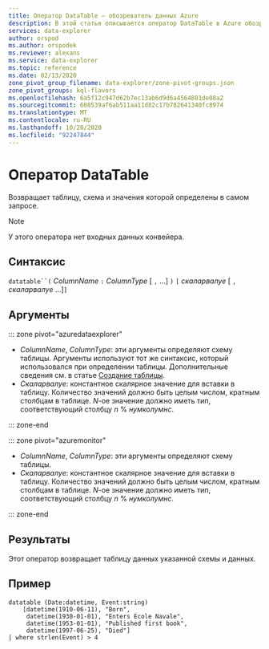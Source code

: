 ```yaml
---
title: Оператор DataTable — обозреватель данных Azure
description: В этой статье описывается оператор DataTable в Azure обозреватель данных.
services: data-explorer
author: orspod
ms.author: orspodek
ms.reviewer: alexans
ms.service: data-explorer
ms.topic: reference
ms.date: 02/13/2020
zone_pivot_group_filename: data-explorer/zone-pivot-groups.json
zone_pivot_groups: kql-flavors
ms.openlocfilehash: 6a5f12c947d62b7ec13ab6d9d6a4564881de08a2
ms.sourcegitcommit: 608539af6ab511aa11d82c17b782641340fc8974
ms.translationtype: MT
ms.contentlocale: ru-RU
ms.lasthandoff: 10/20/2020
ms.locfileid: "92247844"
---
```

# <a name="datatable-operator"></a>Оператор DataTable

Возвращает таблицу, схема и значения которой определены в самом запросе.

> [!NOTE]
> У этого оператора нет входных данных конвейера.

## <a name="syntax"></a>Синтаксис

`datatable``(` *ColumnName* `:` *ColumnType* [ `,` ...] `)` `[` *скаларвалуе* [ `,` *скаларвалуе* ...]`]`

## <a name="arguments"></a>Аргументы

::: zone pivot="azuredataexplorer"

* *ColumnName*, *ColumnType*: эти аргументы определяют схему таблицы. Аргументы используют тот же синтаксис, который использовался при определении таблицы.
  Дополнительные сведения см. в статье [Создание таблицы](../management/create-table-command.md).
* *Скаларвалуе*: константное скалярное значение для вставки в таблицу. Количество значений должно быть целым числом, кратным столбцам в таблице. *N*-ое значение должно иметь тип, соответствующий столбцу *n*  %  *нумколумнс*.

::: zone-end

::: zone pivot="azuremonitor"

* *ColumnName*, *ColumnType*: эти аргументы определяют схему таблицы.
* *Скаларвалуе*: константное скалярное значение для вставки в таблицу. Количество значений должно быть целым числом, кратным столбцам в таблице. *N*-ое значение должно иметь тип, соответствующий столбцу *n*  %  *нумколумнс*.

::: zone-end

## <a name="returns"></a>Результаты

Этот оператор возвращает таблицу данных указанной схемы и данных.

## <a name="example"></a>Пример

```kusto
datatable (Date:datetime, Event:string)
    [datetime(1910-06-11), "Born",
     datetime(1930-01-01), "Enters Ecole Navale",
     datetime(1953-01-01), "Published first book",
     datetime(1997-06-25), "Died"]
| where strlen(Event) > 4
```

